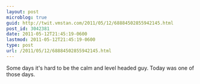 ```yaml
---
layout: post
microblog: true
guid: http://twit.vmstan.com/2011/05/12/68884502855942145.html
post_id: 3042381
date: 2011-05-12T21:45:19-0600
lastmod: 2011-05-12T21:45:19-0600
type: post
url: /2011/05/12/68884502855942145.html
---
```

Some days it's hard to be the calm and level headed guy. Today was one of those days.
